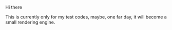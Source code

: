 Hi there

This is currently only for my test codes, maybe, one far day, it will become a small rendering engine.

